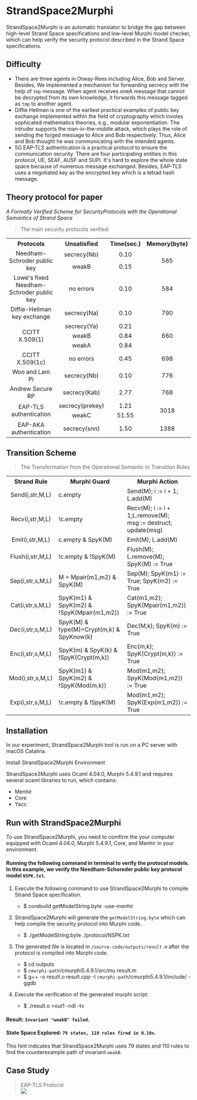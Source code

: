 StrandSpace2Murphi
====
StrandSpace2Murphi is an automatic translator to bridge the gap between high-level Strand Space specifications and low-level Murphi model checker, which can help verify the security protocol described in the Strand Space specifications.<br>

Difficulty<br>
---
- There are three agents in Otway-Rees including Alice, Bob and Server. Besides, We implemented a mechanism for forwarding secrecy with the help of `tmp` message. When agent receives oneA message that cannot be decrypted from its own knowledge, it forwards this message tagged as `tmp` to another agent.
- Diffie Hellman is one of the earliest practical examples of public key exchange implemented within the field of cryptography which involes sophicated mathematics theories, e.g., modular exponentiation. The intruder supports the man-in-the-middle attack, which plays the role of sending the forged message to Alice and Bob respectively. Thus, Alice and Bob  thought  he was communicating with the intended agents.
- 5G EAP-TLS authentication is a practical protocol to ensure the communication security. There are four participating entities in this protocol, UE, SEAF, AUSF and SUPI. It's hard to explore the whole state space because of numerous message exchanged. Besides, EAP-TLS uses a negotiated key  as the encrypted key which is a tetrad hash message.

Theory protocol for paper<br>
---
*A Formally Verified Scheme for SecurityProtocols with the Operational Semantics of Strand Space*<br>
>The main security protocols verified:<br>
<table>
    <tr>
        <th>Protocols</th><th>Unsatisfied</th><th>Time(sec.)</th><th>Memory(byte)</th>
    </tr>
    <tr>
        <td rowspan="2" align="center">Needham-Schroder public key</td><td align="center">secrecy(Nb)</td><td align="center">0.10</td><td rowspan="2" align="center">565</td>
    </tr>
    <tr>
        <td align="center">weakB</td><td align="center">0.15</td>
    </tr>
    <tr>
        <td align="center">Lowe's fixed Needham-Schroder public key</td><td align="center">no errors</td><td align="center">0.10</td><td align="center">584</td>
    </tr>
    <tr>
        <td align="center">Diffie-Hellman key exchange</td><td align="center">secrecy(Na)</td><td align="center">0.10</td><td align="center">790</td>
    </tr>
     <tr>
        <td rowspan="3" align="center">CCITT X.509(1)</td><td align="center">secrecy(Ya)</td><td align="center">0.21</td><td rowspan="3" align="center">660</td>
    </tr>
    <tr>
        <td align="center">weakB</td><td align="center">0.84</td>
    </tr>
    <tr>
        <td align="center">weakA</td><td align="center">0.84</td>
    </tr>
    <tr>
        <td align="center">CCITT X.509(1c)</td><td align="center">no errors</td><td align="center">0.45</td><td align="center">698</td>
    </tr>
    <tr>
        <td align="center">Woo and Lam Pi</td><td align="center">secrecy(Nb)</td><td align="center">0.10</td><td align="center">776</td>
    </tr>
    <tr>
        <td align="center">Andrew Secure RP</td><td align="center">secrecy(Kab)</td><td align="center">2.77</td><td align="center">768</td>
    </tr>
     <tr>
        <td rowspan="2" align="center">EAP-TLS authentication</td><td align="center">secrecy(prekey)</td><td align="center">1.21</td><td rowspan="2" align="center">3018 </td>
    </tr>
    <tr>
        <td align="center">weakC</td><td align="center">51.55</td>
    </tr>
     <tr>
        <td align="center">EAP-AKA authentication</td><td align="center">secrecy(snn)</td><td align="center">1.50</td><td align="center">1388</td>
    </tr>
</table>
 


Transition Scheme
---
>The Transformation from the Operational Semantic to Transition Rules<br>

 <table>
    <tr>
        <th>Strand Rule</th><th>Murphi Guard</th><th>Murphi Action</th>
    </tr>
    <tr>
        <td align="center">Send(i,str,M,L)</td>
        <td>c.empty</td>
        <td>Send(M); i := i + 1; L.add(M)</td>
    </tr>
    <tr>
        <td  align="center">Recv(i,str,M,L)</td>
        <td>!c.empty</td>
        <td>Recv(M); i := i + 1;L.remove(M);<br>msg := destruct; update(msg)</td>
    </tr>
    <tr>
        <td align="center">Emit(i,str,M,L)</td>
        <td>c.empty & SpyK(M)</td>
        <td>Emit(M); L.add(M)</td>
    </tr>
    <tr>
        <td align="center">Flush(i,str,M,L)</td>
        <td>!c.empty & !SpyK(M)</td>
        <td>Flush(M); L.remove(M); SpyK(M) := True</td>
    </tr>
    <tr>
        <td align="center">Sep(i,str,s,M,L)</td>
        <td>M = Mpair(m1,m2) & SpyK(M)</td>
        <td>Sep(M); SpyK(m1) := True; SpyK(m2) := True</td>
    </tr>
    <tr>
        <td align="center">Cat(i,str,s,M,L)</td>
        <td>SpyK(m1) & SpyK(m2) & !SpyK(Mpair(m1,m2))</td>
        <td>Cat(m1,m2); SpyK(Mpair(m1,m2)) := True</td>
    </tr>
    <tr>
        <td align="center">Dec(i,str,s,M,L)</td>
        <td>SpyK(M) & type(M)=Crypt(m,k) & SpyKnow(k)</td>
        <td>Dec(M,k); SpyK(m) := True</td>
    </tr>
    <tr>
        <td align="center">Enc(i,str,s,M,L)</td>
        <td>SpyK(m) & SpyK(k) & !SpyK(Crypt(m,k))</td>
        <td>Enc(m,k); SpyK(Crypt(m,k)) := True</td>
    </tr>
    <tr>
        <td align="center">Mod(i,str,s,M,L)</td>
        <td>SpyK(m1) & SpyK(m2) & !SpyK(Mod(m,k))</td>
        <td>Mod(m1,m2); SpyK(Mod(m1,m2)) := True </td>
    </tr>
    <tr>
        <td align="center">Exp(i,str,s,M,L)</td>
        <td>!c.empty & !SpyK(M)</td>
        <td>Mod(m1,m2); SpyK(Exp(m1,m2)) := True</td>
    </tr>
    
</table>


Installation<br>
---
In our experiment, StrandSpace2Murphi tool is run on a PC server with macOS Catalina.<br>

Install StrandSpace2Murphi Environment<br>

StrandSpace2Murphi uses Ocaml 4.04.0, Murphi 5.4.9.1 and requires several ocaml libraries to run, which contains:<br>
- Menhir
- Core
- Yacc


Run with StrandSpace2Murphi<br>
---
To use StrandSpace2Murphi, you need to comfirm the your computer equipped with  Ocaml 4.04.0, Murphi 5.4.9.1, Core, and Menhir in your environment.<br>

#### Running the following command in terminal to verify the protocol models. In this example, we verify the Needham-Schoreder public key protocol model `NSPK.txt`.

1. Execute the following command to use StrandSpace2Murphi to compile Strand Space specification.
    - $ corebuild getModelString.byte -use-menhir 

2. StrandSpace2Murphi will generate the `getModelString.byte` which can help compile the security protocol into Murphi code.
    - $ ./getModelString.byte ./protocol/NSPK.txt

3. The generated file is located in `/source-code/outputs/result.m` after the protocol is compiled into Murphi code.
    - $ cd outputs 
    - $ `cmurphi-path`/cmurphi5.4.9.1/src/mu result.m
    - $ g++ -o result.o result.cpp -I `cmurphi-path`/cmurphi5.4.9.1/include/ -ggdb

4. Execute the verification of the generated murphi script:
    - $ ./result.o >out1 -ndl -tv

#### Result: `Invariant "weakB" failed`.

#### State Space Explored: `79 states, 110 rules fired in 0.10s`.

This hint indicates that StrandSpace2Murphi uses 79 states and 110 rules to find the counterexample path of invariant `weakB`.

Case Study<br>
---
>EAP-TLS Protocol<br>
![]([http://static.runoob.com/images/runoob-logo.png](https://github.com/StrandSpace2Murphi/StrandSpace2Murphi/blob/main/image/EAP-TLS.png))




